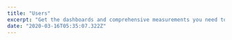 ```yaml
---
title: "Users"
excerpt: "Get the dashboards and comprehensive measurements you need to improve your conversations with prospects and customers."
date: "2020-03-16T05:35:07.322Z"
---
```

